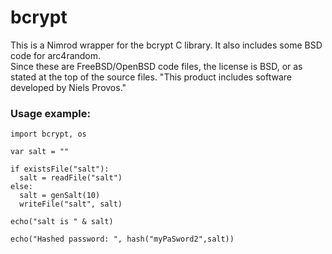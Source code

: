 bcrypt
======

This is a Nimrod wrapper for the bcrypt C library.  It also includes some BSD code for arc4random.  
Since these are FreeBSD/OpenBSD code files, the license is BSD, or as stated at the top of the source files.  "This product includes software developed by Niels Provos."


### Usage example:

```nimrod
import bcrypt, os

var salt = ""

if existsFile("salt"):
  salt = readFile("salt")
else:
  salt = genSalt(10)
  writeFile("salt", salt)

echo("salt is " & salt)

echo("Hashed password: ", hash("myPaSword2",salt))
```

